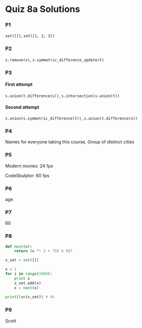 # Quiz 8a Solutions

### P1
`set([])`, `set([1, 2, 3])`

### P2

`s.remove(x)`, `s.symmetric_difference_update(t)`

### P3

#### First attempt

`s.union(t.difference(s))`, `s.intersection(s.union(t))`

#### Second attempt

`s.union(s.symmetric_difference(t))`, `s.union(t.difference(s))`

### P4

Names for everyone taking this course, Group of distinct cities

### P5

Modern movies: 24 fps

CodeSkulptor: 60 fps

### P6

age

### P7

60

### P8

```python
def next(x):
    return (x ** 2 + 79) % 997

x_set = set([])

x = 1
for i in range(1000):
    print x
    x_set.add(x)
    x = next(x)
    
print(len(x_set)) # 46
```

### P9

Scott